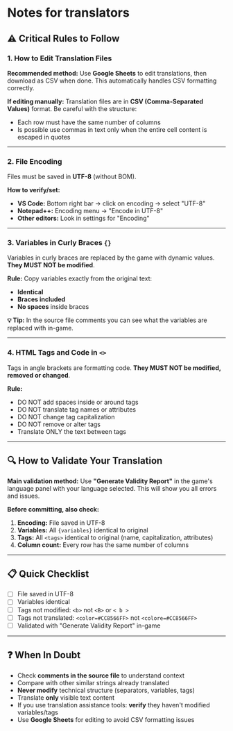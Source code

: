 # Notes for translators

## ⚠️ Critical Rules to Follow

### 1. How to Edit Translation Files

**Recommended method:** Use **Google Sheets** to edit translations, then download as CSV when done. This automatically handles CSV formatting correctly.

**If editing manually:** Translation files are in **CSV (Comma-Separated Values)** format. Be careful with the structure:
- Each row must have the same number of columns
- Is possible use commas in text only when the entire cell content is escaped in quotes

---

### 2. File Encoding

Files must be saved in **UTF-8** (without BOM).

**How to verify/set:**
- **VS Code:** Bottom right bar → click on encoding → select "UTF-8"
- **Notepad++:** Encoding menu → "Encode in UTF-8"
- **Other editors:** Look in settings for "Encoding"

---

### 3. Variables in Curly Braces `{}`

Variables in curly braces are replaced by the game with dynamic values. **They MUST NOT be modified**.

**Rule:** Copy variables exactly from the original text:
- **Identical**
- **Braces included**
- **No spaces** inside braces

**💡 Tip:** In the source file comments you can see what the variables are replaced with in-game.

---

### 4. HTML Tags and Code in `<>`

Tags in angle brackets are formatting code. **They MUST NOT be modified, removed or changed**.

**Rule:** 
- DO NOT add spaces inside or around tags
- DO NOT translate tag names or attributes
- DO NOT change tag capitalization
- DO NOT remove or alter tags
- Translate ONLY the text between tags

---

## 🔍 How to Validate Your Translation

**Main validation method:** Use **"Generate Validity Report"** in the game's language panel with your language selected. This will show you all errors and issues.

**Before committing, also check:**

1. **Encoding:** File saved in UTF-8
2. **Variables:** All `{variables}` identical to original
3. **Tags:** All `<tags>` identical to original (name, capitalization, attributes)
4. **Column count:** Every row has the same number of columns

---

## 📋 Quick Checklist

- [ ] File saved in UTF-8
- [ ] Variables identical
- [ ] Tags not modified: `<b>` not `<B>` or `< b >`
- [ ] Tags not translated: `<color=#CC8566FF>` not `<colore=#CC8566FF>`
- [ ] Validated with "Generate Validity Report" in-game

---

## ❓ When In Doubt

- Check **comments in the source file** to understand context
- Compare with other similar strings already translated
- **Never modify** technical structure (separators, variables, tags)
- Translate **only** visible text content
- If you use translation assistance tools: **verify** they haven't modified variables/tags
- Use **Google Sheets** for editing to avoid CSV formatting issues